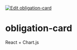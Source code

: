 <a href="https://codesandbox.io/s/github/vetsnakara/obligation-card/tree/master/?fontsize=14&hidenavigation=1&theme=dark">
  <img alt="Edit obligation-card" src="https://codesandbox.io/static/img/play-codesandbox.svg">
</a>


# obligation-card
React + Chart.js
